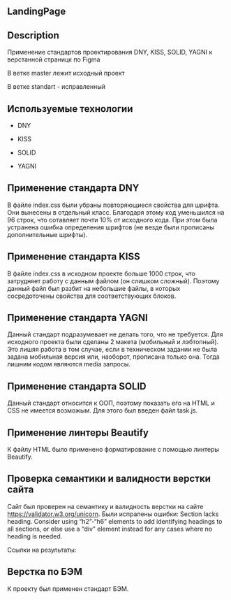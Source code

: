 ## LandingPage
## Description

Применение стандартов проектирования  DNY, KISS, SOLID, YAGNI
к верстанной страницк по Figma

В ветке master лежит исходный проект

В ветке standart - исправленный

## Используемые технологии

* DNY

* KISS

* SOLID

* YAGNI

## Применение стандарта DNY

В файле index.css были убраны повторяющиеся свойства для шрифта. Они вынесены в отдельный класс. Благодаря этому код уменьшился на 96 строк, что сотавляет почти 10% от исходного кода. При этом была устранена ошибка определения шрифтов (не везде были прописаны дополнительные шрифты).

## Применение стандарта KISS

В файле index.css в исходном проекте больше 1000 строк, что затрудняет работу с данным файлом (он слишком сложный). Поэтому данный файл был разбит на небольшие файлы, в которых сосредоточены свойства для соответствующих блоков.

## Применение стандарта YAGNI

Данный стандарт подразумевает не делать того, что не требуется. Для исходного проекта были сделаны 2 макета (мобильный и лэбтопный). Это лишяя работа в том случае, если в техническом задании не была задана мобильная версия или, наоборот, прописана только она. Тогда лишним кодом являются media запросы.

## Применение стандарта SOLID

Данный стандарт относится к ООП, поэтому показать его на HTML и CSS не имеется возможым. Для этого был введен файл task.js.

## Применение линтеры Beautify

К файлу HTML было применено форматирование с помощью линтеры Beautify.

## Проверка семантики и валидности верстки сайта

Сайт был проверен на семантику и валидность верстки на сайте https://validator.w3.org/unicorn. Были испралены ошибки: 
Section lacks heading. Consider using “h2”-“h6” elements to add identifying headings to all sections, or else use a “div” element instead for any cases where no heading is needed.

Ссылки на результаты:



## Верстка по БЭМ

К проекту был применен стандарт БЭМ.